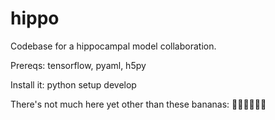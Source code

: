 # hippo
Codebase for a hippocampal model collaboration. 

Prereqs:
tensorflow,
pyaml,
h5py

Install it:
python setup develop

There's not much here yet other than these bananas: 	🍌🍌🍌🍌🍌🍌

